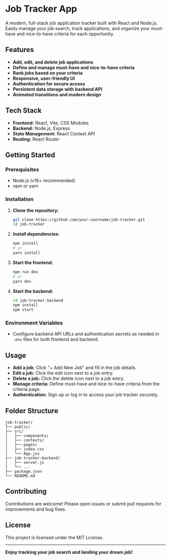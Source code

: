 # Job Tracker App

A modern, full-stack job application tracker built with React and Node.js. Easily manage your job search, track applications, and organize your must-have and nice-to-have criteria for each opportunity.

## Features

- **Add, edit, and delete job applications**
- **Define and manage must-have and nice-to-have criteria**
- **Rank jobs based on your criteria**
- **Responsive, user-friendly UI**
- **Authentication for secure access**
- **Persistent data storage with backend API**
- **Animated transitions and modern design**

## Tech Stack

- **Frontend:** React, Vite, CSS Modules
- **Backend:** Node.js, Express
- **State Management:** React Context API
- **Routing:** React Router

## Getting Started

### Prerequisites
- Node.js (v16+ recommended)
- npm or yarn

### Installation

1. **Clone the repository:**
   ```sh
   git clone https://github.com/your-username/job-tracker.git
   cd job-tracker
   ```
2. **Install dependencies:**
   ```sh
   npm install
   # or
   yarn install
   ```
3. **Start the frontend:**
   ```sh
   npm run dev
   # or
   yarn dev
   ```
4. **Start the backend:**
   ```sh
   cd job-tracker-backend
   npm install
   npm start
   ```

### Environment Variables
- Configure backend API URLs and authentication secrets as needed in `.env` files for both frontend and backend.

## Usage

- **Add a job:** Click "+ Add New Job" and fill in the job details.
- **Edit a job:** Click the edit icon next to a job entry.
- **Delete a job:** Click the delete icon next to a job entry.
- **Manage criteria:** Define must-have and nice-to-have criteria from the criteria page.
- **Authentication:** Sign up or log in to access your job tracker securely.

## Folder Structure

```
job-tracker/
├── public/
├── src/
│   ├── components/
│   ├── contexts/
│   ├── pages/
│   ├── index.css
│   └── App.jsx
├── job-tracker-backend/
│   ├── server.js
│   └── ...
├── package.json
└── README.md
```

## Contributing

Contributions are welcome! Please open issues or submit pull requests for improvements and bug fixes.

## License

This project is licensed under the MIT License.

---

**Enjoy tracking your job search and landing your dream job!**
